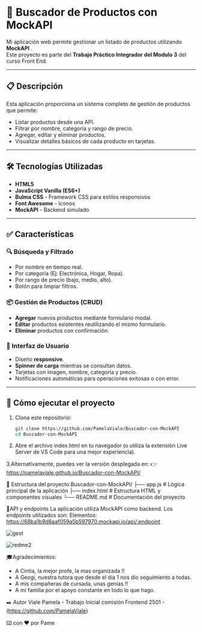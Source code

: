 # 🛒 Buscador de Productos con MockAPI

Mi aplicación web  permite gestionar un listado de productos utilizando **MockAPI** .  
Este proyecto es parte del **Trabajo Práctico Integrador del Modulo 3** del curso Front End.

---

## 📋 Descripción
Esta aplicación proporciona un sistema completo de gestión de productos que permite:

- Listar productos desde una API.  
- Filtrar por nombre, categoría y rango de precio.  
- Agregar, editar y eliminar productos.  
- Visualizar detalles básicos de cada producto en tarjetas.  

---

## 🛠️ Tecnologías Utilizadas
- **HTML5**  
- **JavaScript Vanilla (ES6+)**  
- **Bulma CSS** - Framework CSS para estilos responsivos  
- **Font Awesome** - Iconos  
- **MockAPI** - Backend simulado  

---

## ✅ Características

### 🔍 Búsqueda y Filtrado
- Por nombre en tiempo real.  
- Por categoría (Ej: Electrónica, Hogar, Ropa).  
- Por rango de precio (bajo, medio, alto).  
- Botón para limpiar filtros.  

### 📦 Gestión de Productos (CRUD)
- **Agregar** nuevos productos mediante formulario modal.  
- **Editar** productos existentes reutilizando el mismo formulario.  
- **Eliminar** productos con confirmación.  

### 🎨 Interfaz de Usuario
- Diseño **responsive**.  
- **Spinner de carga** mientras se consultan datos.  
- Tarjetas con imagen, nombre, categoría y precio.  
- Notificaciones automáticas para operaciones exitosas o con error.  

---

## 🚀 Cómo ejecutar el proyecto
1. Clona este repositorio:
   ```bash
   git clone https://github.com/PamelaViale/Buscador-con-MockAPI
   cd Buscador-con-MockAPI

  2. Abre el archivo index.html en tu navegador
(o utiliza la extensión Live Server de VS Code para una mejor experiencia).
 
3.Alternativamente, puedes ver la versión desplegada en:
👉 https://pamelaviale.github.io/Buscador-con-MockAPI/

📁 Estructura del proyecto
Buscador-con-MockAPI/
├── app.js             # Lógica principal de la aplicación
├── index.html         # Estructura HTML y componentes visuales
└── README.md          # Documentación del proyecto

🔗API y endpoints
La aplicación utiliza MockAPI como backend. Los endpoints utilizados son:
Elementos: https://68ba1b9d6aaf059a5b597970.mockapi.io/api/:endpoint

![gest](https://github.com/user-attachments/assets/c353cef3-3146-4e31-9d14-2b151a1a42eb)


![redme2](https://github.com/user-attachments/assets/91f7daaa-e9f3-41d0-97ae-58173a575d8a)




🎓Agradecimientos:

- A Cintia, la mejor profe, la mas organizada !! 
- A Geogi, nuestra tutora que desde el día 1 nos dío seguimiento a todas.
- A mis compañeras de cursada, unas genias !!
- A mi familia por el apoyo constante en todo lo que hago. 
    
✒️ Autor
Viale Pamela - Trabajo Inicial comisión Frontend 2501 -(https://github.com/PamelaViale)

⌨️ con ❤️ por Pame
